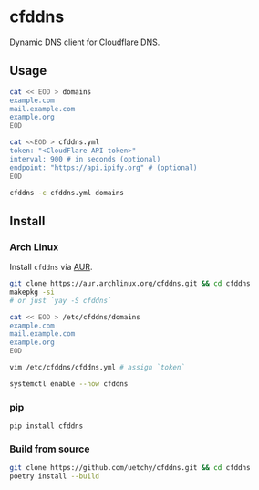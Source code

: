# cfddns

Dynamic DNS client for Cloudflare DNS.

## Usage

```bash
cat << EOD > domains
example.com
mail.example.com
example.org
EOD

cat <<EOD > cfddns.yml
token: "<CloudFlare API token>"
interval: 900 # in seconds (optional)
endpoint: "https://api.ipify.org" # (optional)
EOD

cfddns -c cfddns.yml domains
```

## Install

### Arch Linux

Install `cfddns` via [AUR](https://aur.archlinux.org/packages/cfddns/).

```bash
git clone https://aur.archlinux.org/cfddns.git && cd cfddns
makepkg -si
# or just `yay -S cfddns`

cat << EOD > /etc/cfddns/domains
example.com
mail.example.com
example.org
EOD

vim /etc/cfddns/cfddns.yml # assign `token`

systemctl enable --now cfddns
```

### pip

```
pip install cfddns
```

### Build from source

```bash
git clone https://github.com/uetchy/cfddns.git && cd cfddns
poetry install --build
```
